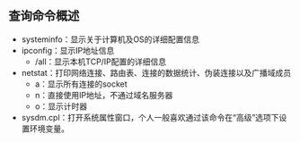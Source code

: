 ## 查询命令概述
- systeminfo：显示关于计算机及OS的详细配置信息
- ipconfig：显示IP地址信息
	- /all：显示本机TCP/IP配置的详细信息
- netstat：打印网络连接、路由表、连接的数据统计、伪装连接以及广播域成员
	- a：显示所有连接的socket
	- n：直接使用IP地址，不通过域名服务器
	- o：显示计时器
- sysdm.cpl：打开系统属性窗口，个人一般喜欢通过该命令在“高级”选项下设置环境变量。
